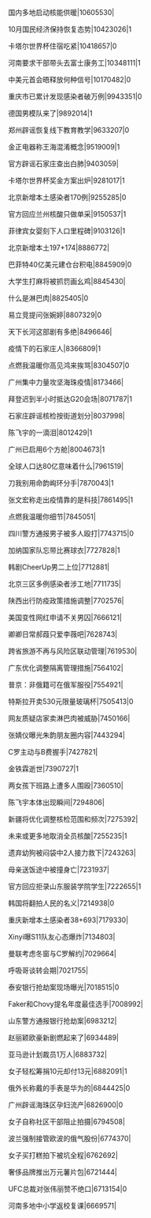 国内多地启动核能供暖|10605530|

10月国民经济保持恢复态势|10423026|1

卡塔尔世界杯住宿吃紧|10418657|0

河南要求干部带头去富士康务工|10348111|1

中美元首会晤释放何种信号|10170482|0

重庆市已累计发现感染者破万例|9943351|0

德国男模队来了|9892014|1

郑州辟谣恢复线下教育教学|9633207|0

金正电器称王海混淆概念|9519009|1

官方辟谣石家庄查出白肺|9403059|

卡塔尔世界杯奖金方案出炉|9281017|1

北京新增本土感染者170例|9255285|0

官方回应兰州核酸只做单采|9150537|1

菲律宾女婴刻下人口里程碑|9103126|1

北京新增本土197+174|8886772|

巴菲特40亿美元建仓台积电|8845909|0

大学生打麻将被抓罚画幺鸡|8845430|

什么是淋巴肉|8825405|0

易立竞提问张婉婷|8807329|0

天下长河这部剧有多绝|8496646|

疫情下的石家庄人|8366809|1

点燃我温暖你高见鸿来挨骂|8304507|0

广州集中力量攻坚海珠疫情|8173466|

拜登迟到半小时抵达G20会场|8071787|1

石家庄辟谣核检按街道划分|8037998|

陈飞宇的一滴泪|8012429|1

广州已启用6个方舱|8004673|1

全球人口达80亿意味着什么|7961519|

刀我别用命韵峋环分手|7870043|1

张文宏称走出疫情靠的是科技|7861495|1

点燃我温暖你细节|7845051|

四川警方通报男子被多人殴打|7743715|0

加纳国家队忘带比赛球衣|7727828|1

韩剧CheerUp男二上位|7712881|

北京三区多例感染者涉工地|7711735|

陕西出行防疫政策措施调整|7702576|

美国变性网红申请不关男囚|7666121|

卿卿日常郝葭只爱李薇吧|7628743|

跨省旅游不再与风险区联动管理|7619530|

广东优化调整隔离管理措施|7564102|

普京：非俄籍可在俄军服役|7554921|

特斯拉开卖530元限量玻璃杯|7505413|0

网友质疑店家卖淋巴肉被威胁|7450166|

张婧仪曝光朱韵朋友圈内容|7443294|

C罗主动与B费握手|7427821|

金铁霖逝世|7390727|1

两女孩下班路上遭多人围殴|7360510|

陈飞宇本体出现瞬间|7294806|

新疆将优化调整核检范围和频次|7275392|

未来或更多地取消全员核酸|7255235|1

遗弃幼狗被闷袋中2人接力救下|7243263|

母亲送饭途中被撞身亡|7231937|

官方回应拒录山东服装学院学生|7222655|1

韩国将翻拍人民的名义|7214938|0

重庆新增本土感染者38+693|7179330|

Xinyi曝S11队友心态爆炸|7134803|

曼联考虑冬窗与C罗解约|7029664|

呼吸哥谈转会期|7021755|

泰安银行抢劫案现场曝光|7018515|0

Faker和Chovy提名年度最佳选手|7008992|

山东警方通报银行抢劫案|6983212|

赵丽颖欧豪新剧燃起来了|6934489|

亚马逊计划裁员1万人|6883732|

女子轻松筹捐10元却付13元|6882091|1

俄外长称戴的手表是华为的|6844425|0

广州辟谣海珠区孕妇流产|6826900|0

女子自称社区干部阻止拍摄|6794508|

波兰强制接管欧波的俄气股份|6774370|

女子买打糕拍下被坑全程|6762692|

奢侈品牌推出万元薯片包|6721444|

UFC总裁对张伟丽赞不绝口|6713154|0

河南多地中小学返校复课|6669571|

